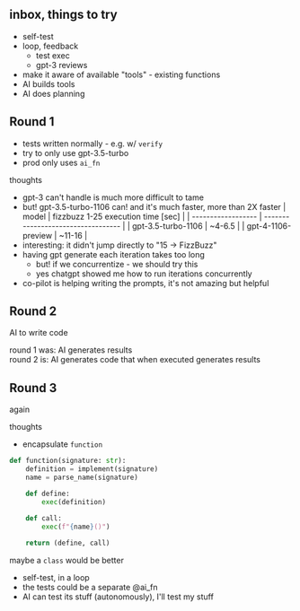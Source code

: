## inbox, things to try

- self-test
- loop, feedback
  - test exec
  - gpt-3 reviews
- make it aware of available "tools" - existing functions
- AI builds tools
- AI does planning

## Round 1

- tests written normally - e.g. w/ `verify`
- try to only use gpt-3.5-turbo
- prod only uses `ai_fn`

thoughts

- gpt-3 can't handle is much more difficult to tame
- but! gpt-3.5-turbo-1106 can! and it's much faster, more than 2X faster
  | model              | fizzbuzz 1-25 execution time [sec] |
  | ------------------ | ---------------------------------- |
  | gpt-3.5-turbo-1106 | ~4-6.5                             |
  | gpt-4-1106-preview | ~11-16                             |
- interesting: it didn't jump directly to "15 -> FizzBuzz"
- having gpt generate each iteration takes too long
  - but! if we concurrentize - we should try this
  - yes chatgpt showed me how to run iterations concurrently
- co-pilot is helping writing the prompts, it's not amazing but helpful

## Round 2

AI to write code

round 1 was: AI generates results  
round 2 is: AI generates code that when executed generates results

## Round 3

again

thoughts

- encapsulate `function`

```python
def function(signature: str):
    definition = implement(signature)
    name = parse_name(signature)

    def define:
        exec(definition)

    def call:
        exec(f"{name}()")
    
    return (define, call)
```

maybe a `class` would be better

- self-test, in a loop
- the tests could be a separate @ai_fn
- AI can test its stuff (autonomously), I'll test my stuff